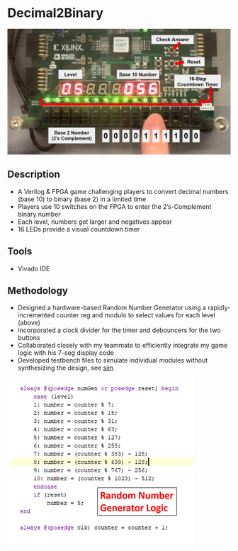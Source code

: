 # Decimal2Binary
![Image of the Decimal2Binary game running on FPGA](https://github.com/ibyteibit/Decimal2Binary/blob/main/pics/LabeledFPGA.png)

## Description
- A Verilog & FPGA game challenging players to convert decimal numbers (base 10) to binary (base 2) in a limited time
- Players use 10 switches on the FPGA to enter the 2’s-Complement binary number
- Each level, numbers get larger and negatives appear
- 16 LEDs provide a visual countdown timer
## Tools
- Vivado IDE
## Methodology
- Designed a hardware-based Random Number Generator using a rapidly-incremented counter reg and modulo to select values for each level (above)
- Incorporated a clock divider for the timer and debouncers for the two buttons
- Collaborated closely with my teammate to efficiently integrate my game logic with his 7-seg display code
- Developed testbench files to simulate individual modules without synthesizing the design, see [sim](https://github.com/ibyteibit/Decimal2Binary/tree/main/sim)

![Image of Verilog level logic](https://github.com/ibyteibit/Decimal2Binary/blob/main/pics/Verilog.png)

